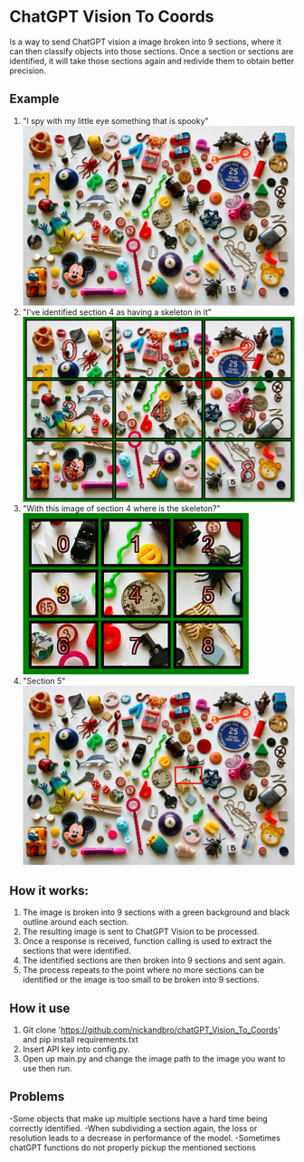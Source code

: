 # ChatGPT Vision To Coords
Is a way to send ChatGPT vision a image broken into 9 sections, where it can then classify objects into those sections. Once a section or sections are identified, it will take those sections again and redivide them to obtain better precision.

## Example
1. "I spy with my little eye something that is spooky"
![whole image](images/ispy.png)
2. "I've identified section 4 as having a skeleton in it"
   ![sections of image](images/ss1.png)
2. "With this image of section 4 where is the skeleton?"
   ![sub section divided](images/ss2.png)
3. "Section 5"
   ![red outline on skeleton](images/ss3.png)

## How it works:
1. The image is broken into 9 sections with a green background and black outline around each section.
2. The resulting image is sent to ChatGPT Vision to be processed. 
3. Once a response is received, function calling is used to extract the sections that were identified.
4. The identified sections are then broken into 9 sections and sent again.
5. The process repeats to the point where no more sections can be identified or the image is too small to be broken into 9 sections.
## How it use
1. Git clone 'https://github.com/nickandbro/chatGPT_Vision_To_Coords' and pip install requirements.txt
2. Insert API key into config.py.
3. Open up main.py and change the image path to the image you want to use then run.
## Problems
-Some objects that make up multiple sections have a hard time being correctly identified.
-When subdividing a section again, the loss or resolution leads to a decrease in performance of the model. 
-Sometimes chatGPT functions do not properly pickup the mentioned sections 

